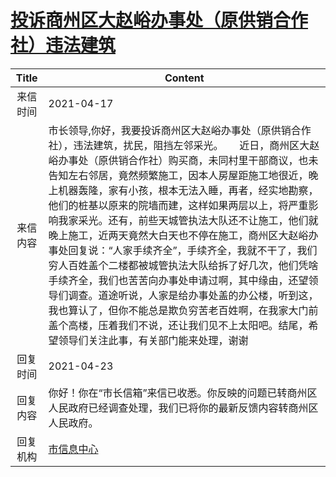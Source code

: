 # <a href="http://www.shangluo.gov.cn/zmhd/ldxxxx.jsp?urltype=leadermail.LeaderMailContentUrl&wbtreeid=1112&leadermailid=7168">投诉商州区大赵峪办事处（原供销合作社）违法建筑</a>
| Title |                                                                                                                                                                                                       Content                                                                                                                                                                                                        |
|:-----:|----------------------------------------------------------------------------------------------------------------------------------------------------------------------------------------------------------------------------------------------------------------------------------------------------------------------------------------------------------------------------------------------------------------------|
| 来信时间  | 2021-04-17                                                                                                                                                                                                                                                                                                                                                                                                           |
| 来信内容  | 市长领导,你好，我要投诉商州区大赵峪办事处（原供销合作社），违法建筑，扰民，阻挡左邻采光。      近日，商州区大赵峪办事处（原供销合作社）购买商，未同村里干部商议，也未告知左右邻居，竟然频繁施工，因本人房屋距施工地很近，晚上机器轰隆，家有小孩，根本无法入睡，再者，经实地勘察，他们的桩基以原来的院墙而建，这样如果两层以上，将严重影响我家采光。还有，前些天城管执法大队还不让施工，他们就晚上施工，近两天竟然大白天也不停在施工，商州区大赵峪办事处回复说：“人家手续齐全”，手续齐全，我就不干了，我们穷人百姓盖个二楼都被城管执法大队给拆了好几次，他们凭啥手续齐全，我们也苦苦向办事处申请过啊，其中缘由，还望领导们调查。道途听说，人家是给办事处盖的办公楼，听到这，我也算认了，但你不能总是欺负穷苦老百姓啊，在我家大门前盖个高楼，压着我们不说，还让我们见不上太阳吧。结尾，希望领导们关注此事，有关部门能来处理，谢谢 |
| 回复时间  | 2021-04-23                                                                                                                                                                                                                                                                                                                                                                                                           |
| 回复内容  | 你好！你在“市长信箱”来信已收悉。你反映的问题已转商州区人民政府已经调查处理，我们已将你的最新反馈内容转商州区人民政府。                                                                                                                                                                                                                                                                                                                                                         |
| 回复机构  | <a href="../../categories/agencies/市信息中心.md">市信息中心</a>                                                                                                                                                                                                                                                                                                                                                               |